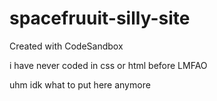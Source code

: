 # spacefruuit-silly-site
Created with CodeSandbox

i have never coded in css or html before LMFAO


uhm idk what to put here anymore
